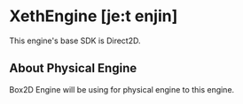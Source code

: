 # XethEngine [je:t enjin]
This engine's base SDK is Direct2D.

## About Physical Engine
Box2D Engine will be using for physical engine to this engine.
